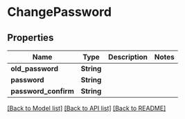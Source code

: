 # ChangePassword

## Properties

Name | Type | Description | Notes
------------ | ------------- | ------------- | -------------
**old_password** | **String** |  | 
**password** | **String** |  | 
**password_confirm** | **String** |  | 

[[Back to Model list]](../README.md#documentation-for-models) [[Back to API list]](../README.md#documentation-for-api-endpoints) [[Back to README]](../README.md)


